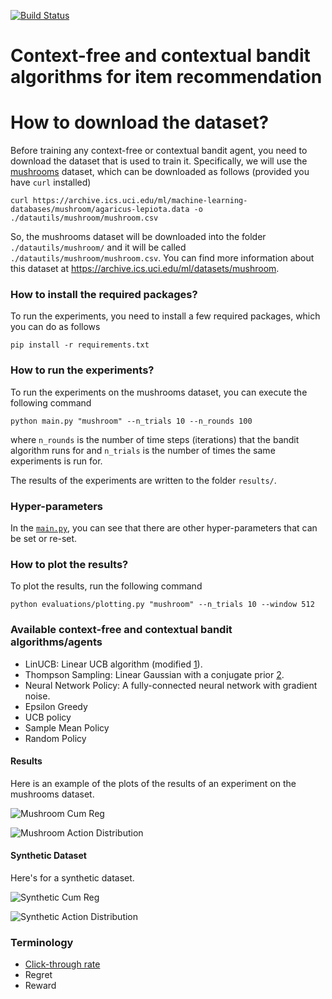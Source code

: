 [![Build Status](https://travis-ci.com/dhfromkorea/contextual-bandit-recommender.svg?token=LpCqnxSYFM2Cg2x3ixjz&branch=master)](https://travis-ci.com/dhfromkorea/contextual-bandit-recommender)

# Context-free and contextual bandit algorithms for item recommendation

# How to download the dataset?

Before training any context-free or contextual bandit agent, you need to download the dataset that is used to train it. Specifically, we will use the [mushrooms](https://archive.ics.uci.edu/ml/datasets/mushroom) dataset, which can be downloaded as follows (provided you have `curl` installed)

```
curl https://archive.ics.uci.edu/ml/machine-learning-databases/mushroom/agaricus-lepiota.data -o ./datautils/mushroom/mushroom.csv
```

So, the mushrooms dataset will be downloaded into the folder `./datautils/mushroom/` and it will be called `./datautils/mushroom/mushroom.csv`. You can find more information about this dataset at https://archive.ics.uci.edu/ml/datasets/mushroom.

### How to install the required packages?

To run the experiments, you need to install a few required packages, which you can do as follows

    pip install -r requirements.txt

### How to run the experiments?

To run the experiments on the mushrooms dataset, you can execute the following command

    python main.py "mushroom" --n_trials 10 --n_rounds 100
    
where `n_rounds` is the number of time steps (iterations) that the bandit algorithm runs for and `n_trials` is the number of times the same experiments is run for.

The results of the experiments are written to the folder `results/`.

### Hyper-parameters

In the [`main.py`](./main.py), you can see that there are other hyper-parameters that can be set or re-set.


### How to plot the results?

To plot the results, run the following command

    python evaluations/plotting.py "mushroom" --n_trials 10 --window 512

### Available context-free and contextual bandit algorithms/agents

* LinUCB: Linear UCB algorithm (modified [1]).
* Thompson Sampling: Linear Gaussian with a conjugate prior [2].
* Neural Network Policy: A fully-connected neural network with gradient noise.
* Epsilon Greedy
* UCB policy
* Sample Mean Policy
* Random Policy

#### Results

Here is an example of the plots of the results of an experiment on the mushrooms dataset.

![Mushroom Cum Reg](http://www.dhfromkorea.com/images/cb/mushroom.cumreg.png)

![Mushroom Action Distribution](http://www.dhfromkorea.com/images/cb/mushroom.acts.png)


#### Synthetic Dataset

Here's for a synthetic dataset.

![Synthetic Cum Reg](http://www.dhfromkorea.com/images/cb/synthetic.cumreg.png)

![Synthetic Action Distribution](http://www.dhfromkorea.com/images/cb/synthetic.acts.png)

### Terminology

- [Click-through rate](https://en.wikipedia.org/wiki/Click-through_rate)
- Regret
- Reward


[1]: http://rob.schapire.net/papers/www10.pdf
[2]: https://en.wikipedia.org/wiki/Bayesian_linear_regression

